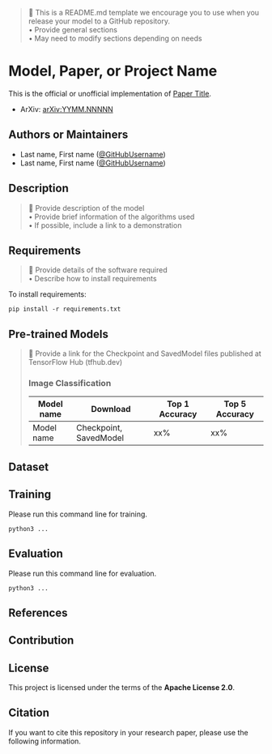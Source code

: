 > :memo: This is a README.md template we encourage you to use when you release your model to a GitHub repository.  
> • Provide general sections  
> • May need to modify sections depending on needs  

# Model, Paper, or Project Name

This is the official or unofficial implementation of [Paper Title](https://arxiv.org/abs/YYMM.NNNNN).

* ArXiv: [arXiv:YYMM.NNNNN](https://arxiv.org/abs/YYMM.NNNNN)

## Authors or Maintainers

* Last name, First name ([@GitHubUsername](https://github.com/username))
* Last name, First name ([@GitHubUsername](https://github.com/username))

## Description
> :memo: Provide description of the model  
> • Provide brief information of the algorithms used  
> • If possible, include a link to a demonstration  

## Requirements
> :memo: Provide details of the software required  
> • Describe how to install requirements  

To install requirements:

```setup
pip install -r requirements.txt
```

## Pre-trained Models
> :memo: Provide a link for the Checkpoint and SavedModel files published at TensorFlow Hub (tfhub.dev)
> 
> ### Image Classification  
>  
> | Model name | Download | Top 1 Accuracy | Top 5 Accuracy |  
> |------------|----------|----------------|----------------|   
> | Model name | Checkpoint, SavedModel | xx% | xx% |  

## Dataset
<!-- 
• Provide detailed information of the dataset used
-->

## Training
<!-- 
• Provide detailed training information (preprocessing, hyperparameters, random seeds, and environment) 
• Provide a command line example for training.
-->

Please run this command line for training.

```shell
python3 ...
```

## Evaluation
<!-- 
• Provide an evaluation script with details of how to reproduce results.
• Describe data preprocessing / postprocessing steps
• Provide a command line example for evaluation.
-->

Please run this command line for evaluation.

```shell
python3 ...
```

## References
<!-- Link to references -->

## Contribution
<!-- 
• Communicate your expectations clearly.
• How will you review and accept a contribution? (e.g., Use an issue template)
• What types of contributions will you accept? (e.g., Bug fixes only)
-->

## License
<!-- 
• Place your license text in a file named LICENSE.txt (or LICENSE.md) in the root of the repository.
• Please also include information about your license in this README.md file.
e.g., [Adding a license to a repository](https://help.github.com/en/github/building-a-strong-community/adding-a-license-to-a-repository)
-->

This project is licensed under the terms of the **Apache License 2.0**.

## Citation
<!-- 
If you want to make your repository citable, please follow the instructions at [Making Your Code Citable](https://guides.github.com/activities/citable-code/)
-->

If you want to cite this repository in your research paper, please use the following information.
